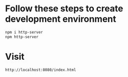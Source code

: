 # Follow these steps to create development environment

```bash
npm i http-server
npm http-server
```
# Visit
`http://localhost:8080/index.html`
